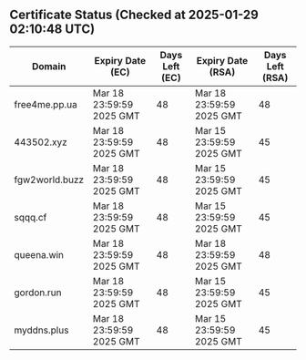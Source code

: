 ## Certificate Status (Checked at 2025-01-29 02:10:48 UTC)
| Domain | Expiry Date (EC) | Days Left (EC) | Expiry Date (RSA) | Days Left (RSA) |
|--------|-------------------|----------------|--------------------|--------------------|
| free4me.pp.ua | Mar 18 23:59:59 2025 GMT | 48 | Mar 18 23:59:59 2025 GMT | 48 |
| 443502.xyz | Mar 18 23:59:59 2025 GMT | 48 | Mar 15 23:59:59 2025 GMT | 45 |
| fgw2world.buzz | Mar 18 23:59:59 2025 GMT | 48 | Mar 15 23:59:59 2025 GMT | 45 |
| sqqq.cf | Mar 18 23:59:59 2025 GMT | 48 | Mar 15 23:59:59 2025 GMT | 45 |
| queena.win | Mar 18 23:59:59 2025 GMT | 48 | Mar 18 23:59:59 2025 GMT | 48 |
| gordon.run | Mar 18 23:59:59 2025 GMT | 48 | Mar 15 23:59:59 2025 GMT | 45 |
| myddns.plus | Mar 18 23:59:59 2025 GMT | 48 | Mar 15 23:59:59 2025 GMT | 45 |
